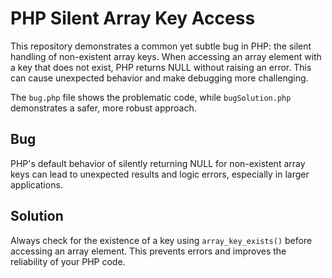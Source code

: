 # PHP Silent Array Key Access

This repository demonstrates a common yet subtle bug in PHP: the silent handling of non-existent array keys. When accessing an array element with a key that does not exist, PHP returns NULL without raising an error.  This can cause unexpected behavior and make debugging more challenging.

The `bug.php` file shows the problematic code, while `bugSolution.php` demonstrates a safer, more robust approach.

## Bug
PHP's default behavior of silently returning NULL for non-existent array keys can lead to unexpected results and logic errors, especially in larger applications.

## Solution
Always check for the existence of a key using `array_key_exists()` before accessing an array element.  This prevents errors and improves the reliability of your PHP code.